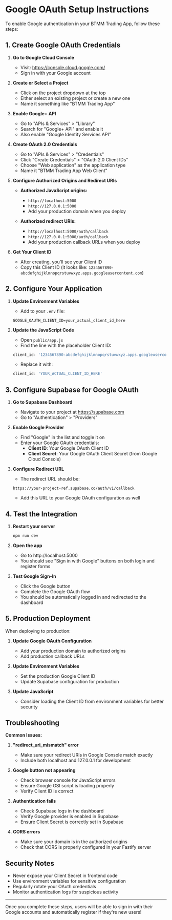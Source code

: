 # Google OAuth Setup Instructions

To enable Google authentication in your BTMM Trading App, follow these steps:

## 1. Create Google OAuth Credentials

1. **Go to Google Cloud Console**
   - Visit: https://console.cloud.google.com/
   - Sign in with your Google account

2. **Create or Select a Project**
   - Click on the project dropdown at the top
   - Either select an existing project or create a new one
   - Name it something like "BTMM Trading App"

3. **Enable Google+ API**
   - Go to "APIs & Services" > "Library"
   - Search for "Google+ API" and enable it
   - Also enable "Google Identity Services API"

4. **Create OAuth 2.0 Credentials**
   - Go to "APIs & Services" > "Credentials"
   - Click "Create Credentials" > "OAuth 2.0 Client IDs"
   - Choose "Web application" as the application type
   - Name it "BTMM Trading App Web Client"

5. **Configure Authorized Origins and Redirect URIs**
   - **Authorized JavaScript origins:**
     - `http://localhost:5000`
     - `http://127.0.0.1:5000`
     - Add your production domain when you deploy
   
   - **Authorized redirect URIs:**
     - `http://localhost:5000/auth/callback`
     - `http://127.0.0.1:5000/auth/callback`
     - Add your production callback URLs when you deploy

6. **Get Your Client ID**
   - After creating, you'll see your Client ID
   - Copy this Client ID (it looks like: `1234567890-abcdefghijklmnopqrstuvwxyz.apps.googleusercontent.com`)

## 2. Configure Your Application

1. **Update Environment Variables**
   - Add to your `.env` file:
   ```
   GOOGLE_OAUTH_CLIENT_ID=your_actual_client_id_here
   ```

2. **Update the JavaScript Code**
   - Open `public/app.js`
   - Find the line with the placeholder Client ID:
   ```javascript
   client_id: '1234567890-abcdefghijklmnopqrstuvwxyz.apps.googleusercontent.com'
   ```
   - Replace it with:
   ```javascript
   client_id: 'YOUR_ACTUAL_CLIENT_ID_HERE'
   ```

## 3. Configure Supabase for Google OAuth

1. **Go to Supabase Dashboard**
   - Navigate to your project at https://supabase.com
   - Go to "Authentication" > "Providers"

2. **Enable Google Provider**
   - Find "Google" in the list and toggle it on
   - Enter your Google OAuth credentials:
     - **Client ID**: Your Google OAuth Client ID
     - **Client Secret**: Your Google OAuth Client Secret (from Google Cloud Console)

3. **Configure Redirect URL**
   - The redirect URL should be:
   ```
   https://your-project-ref.supabase.co/auth/v1/callback
   ```
   - Add this URL to your Google OAuth configuration as well

## 4. Test the Integration

1. **Restart your server**
   ```bash
   npm run dev
   ```

2. **Open the app**
   - Go to http://localhost:5000
   - You should see "Sign in with Google" buttons on both login and register forms

3. **Test Google Sign-In**
   - Click the Google button
   - Complete the Google OAuth flow
   - You should be automatically logged in and redirected to the dashboard

## 5. Production Deployment

When deploying to production:

1. **Update Google OAuth Configuration**
   - Add your production domain to authorized origins
   - Add production callback URLs

2. **Update Environment Variables**
   - Set the production Google Client ID
   - Update Supabase configuration for production

3. **Update JavaScript**
   - Consider loading the Client ID from environment variables for better security

## Troubleshooting

**Common Issues:**

1. **"redirect_uri_mismatch" error**
   - Make sure your redirect URIs in Google Console match exactly
   - Include both localhost and 127.0.0.1 for development

2. **Google button not appearing**
   - Check browser console for JavaScript errors
   - Ensure Google GSI script is loading properly
   - Verify Client ID is correct

3. **Authentication fails**
   - Check Supabase logs in the dashboard
   - Verify Google provider is enabled in Supabase
   - Ensure Client Secret is correctly set in Supabase

4. **CORS errors**
   - Make sure your domain is in the authorized origins
   - Check that CORS is properly configured in your Fastify server

## Security Notes

- Never expose your Client Secret in frontend code
- Use environment variables for sensitive configuration
- Regularly rotate your OAuth credentials
- Monitor authentication logs for suspicious activity

---

Once you complete these steps, users will be able to sign in with their Google accounts and automatically register if they're new users!
